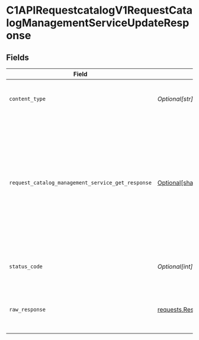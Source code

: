 # C1APIRequestcatalogV1RequestCatalogManagementServiceUpdateResponse


## Fields

| Field                                                                                                                                                                         | Type                                                                                                                                                                          | Required                                                                                                                                                                      | Description                                                                                                                                                                   |
| ----------------------------------------------------------------------------------------------------------------------------------------------------------------------------- | ----------------------------------------------------------------------------------------------------------------------------------------------------------------------------- | ----------------------------------------------------------------------------------------------------------------------------------------------------------------------------- | ----------------------------------------------------------------------------------------------------------------------------------------------------------------------------- |
| `content_type`                                                                                                                                                                | *Optional[str]*                                                                                                                                                               | :heavy_check_mark:                                                                                                                                                            | HTTP response content type for this operation                                                                                                                                 |
| `request_catalog_management_service_get_response`                                                                                                                             | [Optional[shared.RequestCatalogManagementServiceGetResponse]](undefined/models/shared/requestcatalogmanagementservicegetresponse.md)                                          | :heavy_minus_sign:                                                                                                                                                            | The request catalog management service get response returns a request catalog view with the expanded items in the expanded array indicated by the expand mask in the request. |
| `status_code`                                                                                                                                                                 | *Optional[int]*                                                                                                                                                               | :heavy_check_mark:                                                                                                                                                            | HTTP response status code for this operation                                                                                                                                  |
| `raw_response`                                                                                                                                                                | [requests.Response](https://requests.readthedocs.io/en/latest/api/#requests.Response)                                                                                         | :heavy_minus_sign:                                                                                                                                                            | Raw HTTP response; suitable for custom response parsing                                                                                                                       |